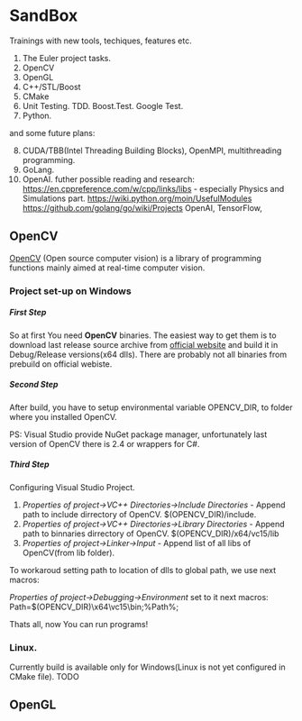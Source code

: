 # SandBox
Trainings with new tools, techiques, features etc.


1. The Euler project tasks.
2. OpenCV
3. OpenGL
4. C++/STL/Boost
5. CMake
6. Unit Testing. TDD. Boost.Test. Google Test.
7. Python.   

and some future plans:

8. CUDA/TBB(Intel Threading Building Blocks), OpenMPI, multithreading programming.
9. GoLang.
10. OpenAI.
futher possible reading and research:
https://en.cppreference.com/w/cpp/links/libs - especially Physics and Simulations part.
https://wiki.python.org/moin/UsefulModules
https://github.com/golang/go/wiki/Projects
OpenAI, TensorFlow,


## OpenCV

[OpenCV](https://en.wikipedia.org/wiki/OpenCV) (Open source computer vision) is a library of programming functions 
mainly aimed at real-time computer vision.

### Project set-up on Windows

##### First Step
So at first You need __OpenCV__ binaries. 
The easiest way to get them is to download last release source archive from [official website](https://opencv.org/releases/) and 
build it in Debug/Release versions(x64 dlls). There are probably not all binaries from prebuild on official webiste.

##### Second Step
After build, you have to setup environmental variable OPENCV_DIR, to folder where you installed OpenCV.

PS: Visual Studio provide NuGet package manager, unfortunately last version of OpenCV there is 2.4 or wrappers for C#.

##### Third Step
Configuring Visual Studio Project.

1. _Properties of project->VC++ Directories->Include Directories_ - Append path to include dirrectory of OpenCV. $(OPENCV_DIR)/include.   
2. _Properties of project->VC++ Directories->Library Directories_ - Append path to binnaries dirrectory of OpenCV.     $(OPENCV_DIR)/x64/vc15/lib
3. _Properties of project->Linker->Input_ - Append list of all libs of OpenCV(from lib folder).   

To workaroud setting path to location of dlls to global path, we use next macros:

_Properties of project->Debugging->Environment_ set to it next macros: Path=$(OPENCV_DIR)\x64\vc15\bin;%Path%;

Thats all, now You can run programs!

### Linux.
Currently build is available only for Windows(Linux is not yet configured in CMake file). 
TODO

## OpenGL
